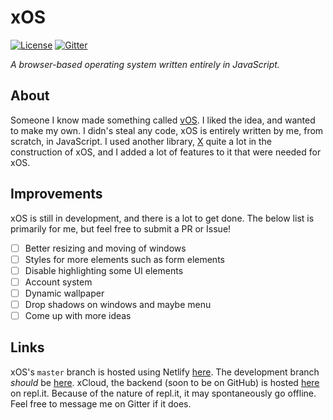 # xOS

[![License](https://img.shields.io/github/license/thexproject/xos.svg?style=flat)](https://github.com/thexproject/xos/blob/master/LICENSE)
[![Gitter](https://img.shields.io/gitter/room/thexproject/xOS.svg)](https://gitter.im/thexproject/xOS)

*A browser-based operating system written entirely in JavaScript.*

## About

Someone I know made something called [vOS](https://vos.codexcore.com/). I liked the idea, and wanted to make my own. I didn's steal any code, xOS is entirely written by me, from scratch, in JavaScript. I used another library, [X](https://github.com/thexproject/x/) quite a lot in the construction of xOS, and I added a lot of features to it that were needed for xOS.

## Improvements

xOS is still in development, and there is a lot to get done. The below list is primarily for me, but feel free to submit a PR or Issue!

- [ ] Better resizing and moving of windows
- [ ] Styles for more elements such as form elements
- [ ] Disable highlighting some UI elements
- [ ] Account system
- [ ] Dynamic wallpaper
- [ ] Drop shadows on windows and maybe menu
- [ ] Come up with more ideas

## Links

xOS's `master` branch is hosted using Netlify [here](https://xos.netlify.com/). The development branch *should* be [here](https://xos-dev.netlify.com/). xCloud, the backend (soon to be on GitHub) is hosted [here](https://repl.it/@FelixMattick/xCloud) on repl.it. Because of the nature of repl.it, it may spontaneously go offline. Feel free to message me on Gitter if it does.
